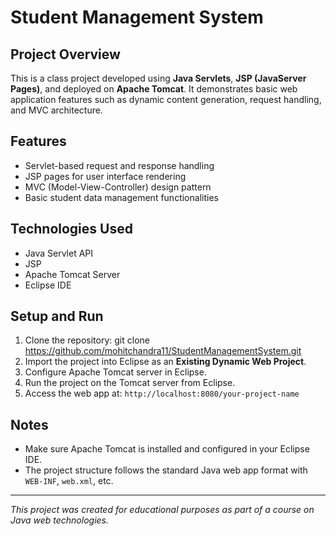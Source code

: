 # Student Management System

## Project Overview
This is a class project developed using **Java Servlets**, **JSP (JavaServer Pages)**, and deployed on **Apache Tomcat**. It demonstrates basic web application features such as dynamic content generation, request handling, and MVC architecture.

## Features
- Servlet-based request and response handling  
- JSP pages for user interface rendering  
- MVC (Model-View-Controller) design pattern  
- Basic student data management functionalities

## Technologies Used
- Java Servlet API  
- JSP  
- Apache Tomcat Server  
- Eclipse IDE  

## Setup and Run
1. Clone the repository:
git clone https://github.com/mohitchandra11/StudentManagementSystem.git
2. Import the project into Eclipse as an **Existing Dynamic Web Project**.  
3. Configure Apache Tomcat server in Eclipse.  
4. Run the project on the Tomcat server from Eclipse.  
5. Access the web app at: `http://localhost:8080/your-project-name`

## Notes
- Make sure Apache Tomcat is installed and configured in your Eclipse IDE.  
- The project structure follows the standard Java web app format with `WEB-INF`, `web.xml`, etc.

---

*This project was created for educational purposes as part of a course on Java web technologies.*


